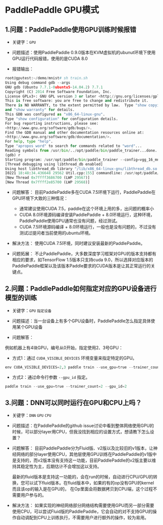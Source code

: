# PaddlePaddle GPU模式

## 1.问题：PaddlePaddle使用GPU训练时候报错 

+ 关键字：`GPU`

+ 问题描述：使用PaddlePaddle 0.9.0版本在KVM虚拟机的ubunut环境下使用GPU运行代码报错，使用的是CUDA 8.0

+ 报错输出：

```python
root@gputest:~/demo/mnist# sh train.sh 
Using debug command gdb --args
GNU gdb (Ubuntu 7.7.1-0ubuntu5~14.04.2) 7.7.1
Copyright (C) 2014 Free Software Foundation, Inc.
License GPLv3+: GNU GPL version 3 or later <http://gnu.org/licenses/gpl.html>
This is free software: you are free to change and redistribute it.
There is NO WARRANTY, to the extent permitted by law.  Type "show copying"
and "show warranty" for details.
This GDB was configured as "x86_64-linux-gnu".
Type "show configuration" for configuration details.
For bug reporting instructions, please see:
<http://www.gnu.org/software/gdb/bugs/>.
Find the GDB manual and other documentation resources online at:
<http://www.gnu.org/software/gdb/documentation/>.
For help, type "help".
Type "apropos word" to search for commands related to "word"...
Reading symbols from /usr/bin/../opt/paddle/bin/paddle_trainer...done.
(gdb) r
Starting program: /usr/opt/paddle/bin/paddle_trainer --config=vgg_16_mnist.py --dot_period=10 --log_period=100 --test_all_data_in_one_period=1 --use_gpu=1 --trainer_count=4 --num_passes=10 --save_dir=./mnist_vgg_model
[Thread debugging using libthread_db enabled]
Using host libthread_db library "/lib/x86_64-linux-gnu/libthread_db.so.1".
I0221 18:48:34.436648 29562 Util.cpp:155] commandline: /usr/opt/paddle/bin/paddle_trainer --config=vgg_16_mnist.py --dot_period=10 --log_period=100 --test_all_data_in_one_period=1 --use_gpu=1 --trainer_count=4 --num_passes=10 --save_dir=./mnist_vgg_model 
[New Thread 0x7ffff3686700 (LWP 29567)]
[New Thread 0x7ffff2e85700 (LWP 29568)]
```

+ 问题解答：
目前PaddlePaddle多在CUDA 7.5环境下运行，PaddlePaddle在GPU环境下大致的三种情况：

	+ 通常建议使用CUDA 7.5，paddle在这个环境上用的多，出问题的概率小
	+ CUDA 8.0环境源码编译安装PaddlePaddle + 8.0环境运行，这种环境，PaddlePaddle使用GPU通常也没有问题，经过测试。
	+ CUDA 7.5环境源码编译 + 8.0环境运行，一般也是没有问题的，不过没有测试过提问者当前使用的ubuntu环境。

+ 解决方法：
使用CUDA 7.5环境，同时建议安装最新的PaddlePaddle。

+ 问题拓展：
不止PaddlePaddle，大多数深度学习框架对GPU的版本支持都有相应的要求，如TensorFlow 1.5版本只支持cuda 9.0，所以选择对应版本的PaddlePaddle框架以及该版本Paddle要求的CUDA版本是让其正常运行的关键点。

## 2.问题：PaddlePaddle如何指定对应的GPU设备进行模型的训练

+ 关键字：`GPU` `指定设备`

+ 问题描述：当一台设备上有多个GPU设备时，PaddlePaddle怎么指定具体使用某个GPU设备

+ 问题解答：

例如机器上有4块GPU，编号从0开始，指定使用2、3号GPU：

+ 方式1：通过 `CUDA_VISIBLE_DEVICES` 环境变量来指定特定的GPU。

```python
env CUDA_VISIBLE_DEVICES=2,3 paddle train --use_gpu=true --trainer_count=2
```

+ 方式2：通过命令行参数 `--gpu_id` 指定。

```python
paddle train --use_gpu=true --trainer_count=2 --gpu_id=2
```

## 3.问题：DNN可以同时运行在GPU和CPU上吗？

+ 关键字：`DNN` `GPU` `CPU`

+ 问题描述：在PaddlePaddle的github issue讨论中看到整体网络使用GPU的时候，可以部分layer用CPU，但我没找到相应的设置方式，想请教下怎么设置？

+ 问题解答：
目前PaddlePaddle分为Fluid版、v2版以及比较旧的v1版本，让神经网络的部分layer使用CPU，其他层使用GPU训练在PaddlePaddle的v1版中是支持的，而v2版本没有支持这一功能，目前PaddlePaddle的v2版主要以维持其稳定性为主，后期估计不会增加这以支持。

	最新的fluid版本是支持这一功能的，会在run的时候，自动进行CPU/GPU的转换，您可以试下fluid版本。在fluid版本中，如果的有的op没有GPU的kernel 而且该op的输入是在GPU的， 在Op里面会将数据拷贝到CPU端，这个过程不需要用户参与的。

+ 解决方法：
如果实现的神经网络部分网络结构需要使用GPU而另一部分需要使用CPU，可以尝试Fluid版的PaddlePaddle，它会自动的对不支持GPU的操作自动调配到CPU上训练执行，不需要用户进行额外的操作，较为易用。
